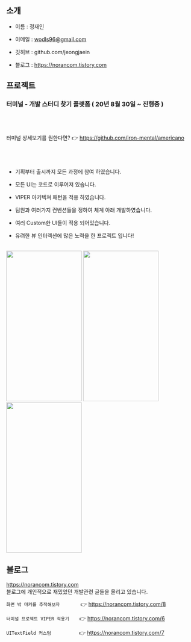 
## 소개
- 이름 : 정재인


- 이메일 : wodls96@gmail.com


- 깃허브 : github.com/jeongjaein


- 블로그 : https://norancom.tistory.com




## 프로젝트

### 터미널 - 개발 스터디 찾기 플랫폼  ( 20년 8월 30일 ~ 진행중 )
<br><br><br>
터미널 상세보기를 원한다면? 👉 https://github.com/iron-mental/americano
<br><br><br><br>
- 기획부터 출시까지 모든 과정에 참여 하였습니다.

- 모든 UI는 코드로 이루어져 있습니다.


- VIPER 아키텍쳐 패턴을 적용 하였습니다.


- 팀원과 여러가지 컨벤션들을 정하여 체계 아래 개발하였습니다.


- 여러 Custom한 UI들이 적용 되어있습니다.


- 유려한 뷰 인터렉션에 많은 노력을 한 프로젝트 입니다!

<br>
<img src="https://user-images.githubusercontent.com/54730280/109647966-5b7e0700-7b9d-11eb-8cf3-f4941fe3d311.gif" width="200" height="400" />
<img src="https://user-images.githubusercontent.com/54730280/109645441-2de38e80-7b9a-11eb-8b01-3409d7792d27.gif" width="200" height="400" />
<img src="https://user-images.githubusercontent.com/54730280/109650107-20310780-7ba0-11eb-9bc8-9a3ab1a216c3.gif" width="200" height="400" />





## 블로그

https://norancom.tistory.com
<br>
블로그에 개인적으로 재밌었던 개발관련 글들을 올리고 있습니다.



```화면 밖 마커를 추적해보자``` &nbsp;&nbsp;&nbsp;&nbsp;&nbsp;&nbsp;&nbsp;&nbsp;&nbsp;&nbsp;&nbsp;&nbsp; 👉 https://norancom.tistory.com/8

```터미널 프로젝트 VIPER 적용기``` &nbsp;&nbsp;&nbsp;&nbsp;&nbsp;&nbsp;👉 https://norancom.tistory.com/6 

```UITextField 커스텀``` &nbsp;&nbsp;&nbsp;&nbsp;&nbsp;&nbsp;&nbsp;&nbsp;&nbsp;&nbsp;&nbsp;&nbsp;&nbsp;&nbsp;&nbsp;&nbsp;&nbsp;&nbsp;👉 https://norancom.tistory.com/7





